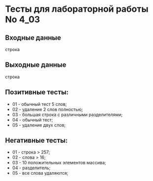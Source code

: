 # Тесты для лабораторной работы No 4_03

## Входные данные
строка
## Выходные данные
строка
## Позитивные тесты:
- 01 - обычный тест 5 слов;
- 02 - удаление 2 слов полностью;
- 03 - большая строка с различными разделителями;
- 04 - обычный тест;
- 05 - удаление двух слов;

## Негативные тесты:
- 01 - строка > 257;
- 02 - слова > 16;
- 03 - 10 положительных элементов массива;
- 04 - разделитель;
- 05 - все слова удаляются;
